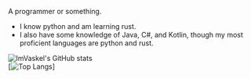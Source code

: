 A programmer or something.

* I know python and am learning rust.  
* I also have some knowledge of Java, C#, and Kotlin, though my most proficient languages are python and rust.  

![ImVaskel's GitHub stats](https://github-readme-stats.vercel.app/api?username=imvaskel&show_icons=true&theme=onedark)  
[![Top Langs](https://github-readme-stats.vercel.app/api/top-langs/?username=imvaskel&hide=css,scss&theme=onedark)]
